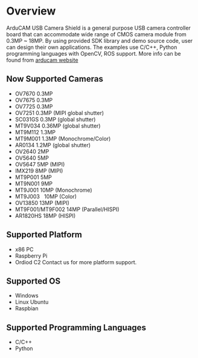 # Overview
ArduCAM USB Camera Shield is a general purpose USB camera controller board that can accommodate wide range of CMOS camera module from 0.3MP ~ 18MP.
By using provided SDK library and demo source code, user can design their own applications.
The examples use C/C++, Python programming languages with OpenCV, ROS support.
More info can be found from [arducam website](http://www.arducam.com/arducam-usb-camera-shield-released/)

## Now Supported Cameras
-	OV7670		0.3MP
-	OV7675		0.3MP
-	OV7725		0.3MP
-	OV7251		0.3MP (MIPI global shutter)
-	SC031GS		0.3MP (global shutter)
-	MT9V034		0.36MP (global shutter)
-	MT9M112		1.3MP	
-	MT9M001		1.3MP (Monochrome/Color)	
-	AR0134		1.2MP (global shutter)
-	OV2640		2MP	
-	OV5640		5MP 
-	OV5647		5MP (MIPI)
- IMX219		8MP (MIPI)
-	MT9P001   5MP
-	MT9N001		9MP
-	MT9J001		10MP (Monochrome)
-	MT9J003   10MP (Color)
- OV13850		13MP (MIPI)
-	MT9F001/MT9F002		14MP (Parallel/HISPI)
- AR1820HS	18MP (HISPI)


## Supported Platform 
- x86 PC
- Raspberry Pi
- Ordiod C2
Contact us for more platform support.

## Supported OS 
- Windows
- Linux Ubuntu
- Raspbian

## Supported Programming Languages
- C/C++
- Python
